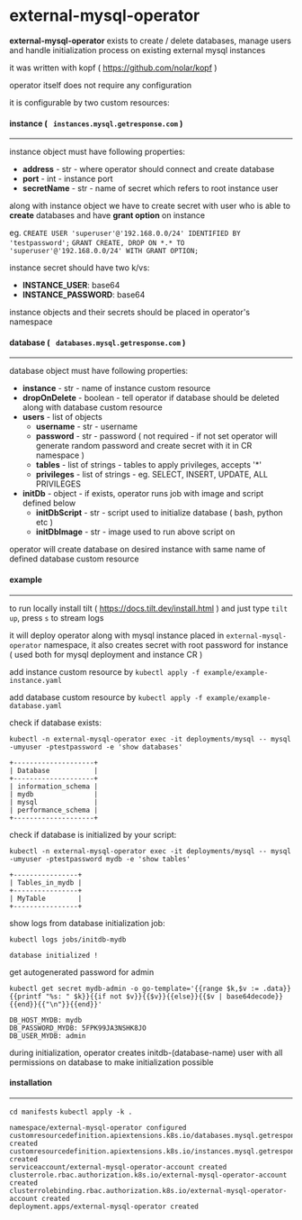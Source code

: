 # external-mysql-operator

**external-mysql-operator** exists to create / delete databases, manage users and handle initialization process on existing external mysql instances

it was written with kopf ( https://github.com/nolar/kopf )

operator itself does not require any configuration

it is configurable by two custom resources:

####  instance ( ` instances.mysql.getresponse.com` )
---
instance object must have following properties:
   * **address** - str - where operator should connect and create database 
   * **port** - int - instance port
   * **secretName** - str - name of secret which refers to root instance user

   along with instance object we have to create secret with user who is able to **create** databases and have **grant option** on instance

   eg.
   `CREATE USER 'superuser'@'192.168.0.0/24' IDENTIFIED BY 'testpassword';`
   `GRANT CREATE, DROP ON *.* TO 'superuser'@'192.168.0.0/24' WITH GRANT OPTION;`

instance secret should have two k/vs:
   - **INSTANCE_USER**: base64
   - **INSTANCE_PASSWORD**: base64


instance objects and their secrets should be placed in operator's namespace

####  database ( ` databases.mysql.getresponse.com` )
---
   database object must have following properties:
   * **instance** - str - name of instance custom resource
   * **dropOnDelete** - boolean - tell operator if database should be deleted along with database custom resource
   * **users** - list of objects
      * **username** - str - username
      * **password** - str - password ( not required - if not set operator will generate random password and create secret with it in CR namespace )
      * **tables** - list of strings - tables to apply privileges, accepts '*'
      * **privileges** - list of strings - eg. SELECT, INSERT, UPDATE, ALL PRIVILEGES
   * **initDb** - object - if exists, operator runs job with image and script defined below
      * **initDbScript** - str - script used to initialize database ( bash, python etc )
      * **initDbImage** - str - image used to run above script on

operator will create database on desired instance with same name of defined database custom resource

#### example
---
to run locally install tilt ( https://docs.tilt.dev/install.html ) and just type `tilt up`,  press `s` to stream logs

it will deploy operator along with mysql instance placed in `external-mysql-operator` namespace, it also creates secret with root password for instance ( used both for mysql deployment and instance CR )

add instance custom resource by `kubectl apply -f example/example-instance.yaml`

add database custom resource by `kubectl apply -f example/example-database.yaml`

check if database exists:

`kubectl -n external-mysql-operator exec -it deployments/mysql -- mysql -umyuser -ptestpassword -e 'show databases'`
```
+--------------------+
| Database           |
+--------------------+
| information_schema |
| mydb               |
| mysql              |
| performance_schema |
+--------------------+
```
check if database is initialized by your script:

`kubectl -n external-mysql-operator exec -it deployments/mysql -- mysql -umyuser -ptestpassword mydb -e 'show tables'`

```
+----------------+
| Tables_in_mydb |
+----------------+
| MyTable        |
+----------------+
```

show logs from database initialization job:

`kubectl logs jobs/initdb-mydb`
```
database initialized !
```

get autogenerated password for admin

`kubectl get secret mydb-admin -o go-template='{{range $k,$v := .data}}{{printf "%s: " $k}}{{if not $v}}{{$v}}{{else}}{{$v | base64decode}}{{end}}{{"\n"}}{{end}}'`
```
DB_HOST_MYDB: mydb
DB_PASSWORD_MYDB: 5FPK99JA3NSHK8JO
DB_USER_MYDB: admin
```

during initialization, operator creates initdb-(database-name) user with all permissions on database to make initialization possible

#### installation
---
`cd manifests`
`kubectl apply -k .`
```
namespace/external-mysql-operator configured
customresourcedefinition.apiextensions.k8s.io/databases.mysql.getresponse.com created
customresourcedefinition.apiextensions.k8s.io/instances.mysql.getresponse.com created
serviceaccount/external-mysql-operator-account created
clusterrole.rbac.authorization.k8s.io/external-mysql-operator-account created
clusterrolebinding.rbac.authorization.k8s.io/external-mysql-operator-account created
deployment.apps/external-mysql-operator created
```
